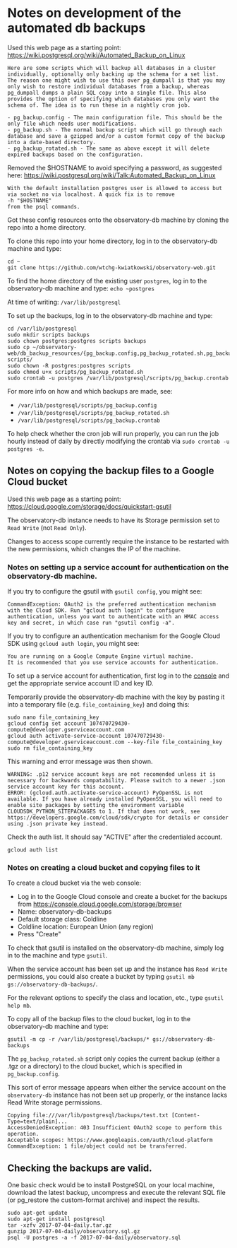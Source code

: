 # Notes on development of the automated db backups

Used this web page as a starting point: https://wiki.postgresql.org/wiki/Automated_Backup_on_Linux
```
Here are some scripts which will backup all databases in a cluster individually, optionally only backing up the schema for a set list. The reason one might wish to use this over pg_dumpall is that you may only wish to restore individual databases from a backup, whereas pg_dumpall dumps a plain SQL copy into a single file. This also provides the option of specifying which databases you only want the schema of. The idea is to run these in a nightly cron job.

- pg_backup.config - The main configuration file. This should be the only file which needs user modifications.
- pg_backup.sh - The normal backup script which will go through each database and save a gzipped and/or a custom format copy of the backup into a date-based directory.
- pg_backup_rotated.sh - The same as above except it will delete expired backups based on the configuration.
```

Removed the $HOSTNAME to avoid specifying a password, as suggested here: https://wiki.postgresql.org/wiki/Talk:Automated_Backup_on_Linux
```
With the default installation postgres user is allowed to access but via socket no via localhost. A quick fix is to remove
-h "$HOSTNAME"
from the psql commands.
```


Got these config resources onto the observatory-db machine by cloning the repo into a home directory.

To clone this repo into your home directory, log in to the observatory-db machine and type:
```
cd ~
git clone https://github.com/wtchg-kwiatkowski/observatory-web.git

```

To find the home directory of the existing user `postgres`, log in to the observatory-db machine and type:
`echo ~postgres`

At time of writing: `/var/lib/postgresql`

To set up the backups, log in to the observatory-db machine and type:
```
cd /var/lib/postgresql
sudo mkdir scripts backups
sudo chown postgres:postgres scripts backups
sudo cp ~/observatory-web/db_backup_resources/{pg_backup.config,pg_backup_rotated.sh,pg_backup.crontab} scripts/
sudo chown -R postgres:postgres scripts
sudo chmod u+x scripts/pg_backup_rotated.sh
sudo crontab -u postgres /var/lib/postgresql/scripts/pg_backup.crontab
```

For more info on how and which backups are made, see: 
- `/var/lib/postgresql/scripts/pg_backup.config`
- `/var/lib/postgresql/scripts/pg_backup_rotated.sh`
- `/var/lib/postgresql/scripts/pg_backup.crontab`

To help check whether the cron job will run properly, you can run the job hourly instead of daily by directly modifying the crontab via `sudo crontab -u postgres -e`.


## Notes on copying the backup files to a Google Cloud bucket

Used this web page as a starting point: https://cloud.google.com/storage/docs/quickstart-gsutil

The observatory-db instance needs to have its Storage permission set to `Read Write` (not `Read Only`).

Changes to access scope currently require the instance to be restarted with the new permissions, which changes the IP of the machine.


### Notes on setting up a service account for authentication on the observatory-db machine.

If you try to configure the gsutil with `gsutil config`, you might see:
```
CommandException: OAuth2 is the preferred authentication mechanism with the Cloud SDK. Run "gcloud auth login" to configure authentication, unless you want to authenticate with an HMAC access key and secret, in which case run "gsutil config -a".
```

If you try to configure an authentication mechanism for the Google Cloud SDK using `gcloud auth login`, you might see:
```
You are running on a Google Compute Engine virtual machine.
It is recommended that you use service accounts for authentication.
```

To set up a service account for authentication, first log in to the [console](https://console.cloud.google.com/iam-admin/serviceaccounts) and get the appropriate service account ID and key ID.

Temporarily provide the observatory-db machine with the key by pasting it into a temporary file (e.g. `file_containing_key`) and doing this:
```
sudo nano file_containing_key
gcloud config set account 107470729430-compute@developer.gserviceaccount.com
gcloud auth activate-service-account 107470729430-compute@developer.gserviceaccount.com --key-file file_containing_key
sudo rm file_containing_key
```

This warning and error message was then shown.
```
WARNING: .p12 service account keys are not recomended unless it is necessary for backwards compatability. Please switch to a newer .json service account key for this account.
ERROR: (gcloud.auth.activate-service-account) PyOpenSSL is not available. If you have already installed PyOpenSSL, you will need to enable site packages by setting the environment variable CLOUDSDK_PYTHON_SITEPACKAGES to 1. If that does not work, see https://developers.google.com/cloud/sdk/crypto for details or consider using .json private key instead.

```

Check the auth list. It should say "ACTIVE" after the credentialed account.
```
gcloud auth list
```


### Notes on creating a cloud bucket and copying files to it

To create a cloud bucket via the web console:
- Log in to the Google Cloud console and create a bucket for the backups from https://console.cloud.google.com/storage/browser
- Name: observatory-db-backups
- Default storage class: Coldline
- Coldline location: European Union (any region)
- Press "Create"

To check that gsutil is installed on the observatory-db machine, simply log in to the machine and type `gsutil`.

When the service account has been set up and the instance has `Read Write` permissions, you could also create a bucket by typing `gsutil mb gs://observatory-db-backups/`.

For the relevant options to specify the class and location, etc., type `gsutil help mb`.


To copy all of the backup files to the cloud bucket, log in to the observatory-db machine and type:
```
gsutil -m cp -r /var/lib/postgresql/backups/* gs://observatory-db-backups
```


The `pg_backup_rotated.sh` script only copies the current backup (either a .tgz or a directory) to the cloud bucket, which is specified in `pg_backup.config`.


This sort of error message appears when either the service account on the `observatory-db` instance has not been set up properly, or the instance lacks Read Write storage permissions.
```
Copying file:///var/lib/postgresql/backups/test.txt [Content-Type=text/plain]...
AccessDeniedException: 403 Insufficient OAuth2 scope to perform this operation. 
Acceptable scopes: https://www.googleapis.com/auth/cloud-platform
CommandException: 1 file/object could not be transferred.
```



## Checking the backups are valid.

One basic check would be to install PostgreSQL on your local machine, download the latest backup, uncompress and execute the relevant SQL file (or pg_restore the custom-format archive) and inspect the results.

```
sudo apt-get update
sudo apt-get install postgresql
tar -xzfv 2017-07-04-daily.tar.gz
gunzip 2017-07-04-daily/observatory.sql.gz
psql -U postgres -a -f 2017-07-04-daily/observatory.sql
```
